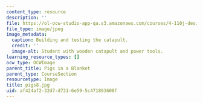 ```yaml
---
content_type: resource
description: ''
file: https://ol-ocw-studio-app-qa.s3.amazonaws.com/courses/4-110j-design-across-scales-disciplines-and-problem-contexts-spring-2013/af424af232d7d7316e595c471893608f_pigs8.jpg
file_type: image/jpeg
image_metadata:
  caption: Building and testing the catapult.
  credit: ''
  image-alt: Student with wooden catapult and power tools.
learning_resource_types: []
ocw_type: OCWImage
parent_title: Pigs in a Blanket
parent_type: CourseSection
resourcetype: Image
title: pigs8.jpg
uid: af424af2-32d7-d731-6e59-5c471893608f
---
```


